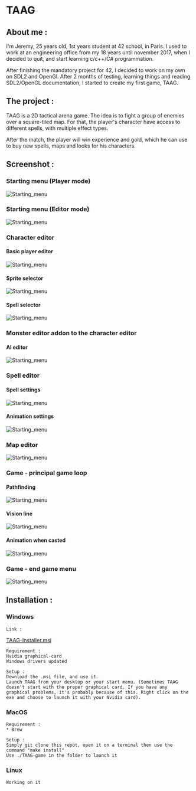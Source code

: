 # TAAG

## About me :

I'm Jeremy, 25 years old, 1st years student at 42 school, in Paris.
I used to work at an engineering office from my 18 years until november 2017, when I decided to quit, and start learning c/c++/C# programmation.

After finishing the mandatory project for 42, I decided to work on my own on SDL2 and OpenGl. After 2 months of testing, learning things and reading SDL2/OpenGL documentation, I started to create my first game, TAAG.

## The project :

TAAG is a 2D tactical arena game. The idea is to fight a group of enemies over a square-tiled map. For that, the player's character have access to different spells, with multiple effect types.

After the match, the player will win experience and gold, which he can use to buy new spells, maps and looks for his characters.

## Screenshot :

### Starting menu (Player mode)
![Starting_menu](ressources/readme/lobby_user.png)

### Starting menu (Editor mode)
![Starting_menu](ressources/readme/lobby_editor.png)


### Character editor
#### Basic player editor
![Starting_menu](ressources/readme/player_editor_1.png)
#### Sprite selector
![Starting_menu](ressources/readme/player_editor_2.png)
#### Spell selector
![Starting_menu](ressources/readme/player_editor_3.png)

### Monster editor addon to the character editor
#### AI editor
![Starting_menu](ressources/readme/AI_editor.png)

### Spell editor
#### Spell settings
![Starting_menu](ressources/readme/spell_editor.png)
#### Animation settings
![Starting_menu](ressources/readme/animation_settings.png)

### Map editor
![Starting_menu](ressources/readme/map_editor.png)

### Game - principal game loop
#### Pathfinding
![Starting_menu](ressources/readme/pathfinding_algorythmn.png)
#### Vision line
![Starting_menu](ressources/readme/vision_line_algorythmn.png)
#### Animation when casted
![Starting_menu](ressources/readme/animation_display.png)

### Game - end game menu
![Starting_menu](ressources/readme/end_game_menu.png)

## Installation :

### Windows
```
Link :
```

[TAAG-Installer.msi](https://drive.google.com/open?id=1xsZ6ITREkvIzhX4wHdFt207bGUUx6R1r)
```
Requirement :
Nvidia graphical-card
Windows drivers updated

Setup :
Download the .msi file, and use it.
Launch TAAG from your desktop or your start menu. (Sometimes TAAG doesn't start with the proper graphical card. If you have any graphical problems, it's probably because of this. Right click on the exe and choose to launch it with your Nvidia card).
```

### MacOS
```
Requirement :
* Brew

Setup :
Simply git clone this repot, open it on a terminal then use the command "make install"
Use ./TAAG-game in the folder to launch it
```

### Linux
```
Working on it
```
